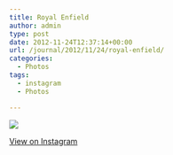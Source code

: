 ```yaml
---
title: Royal Enfield
author: admin
type: post
date: 2012-11-24T12:37:14+00:00
url: /journal/2012/11/24/royal-enfield/
categories:
  - Photos
tags:
  - instagram
  - Photos

---
```

![][1]

<p class="view-instagram">
  <a href="http://instagr.am/p/SaYwkFKllG/">View on Instagram</a>
</p>

 [1]: http://lobban.org/wordpress//HLIC/f9b4fdf7e09394c0a05622d7d57a6df7.jpg